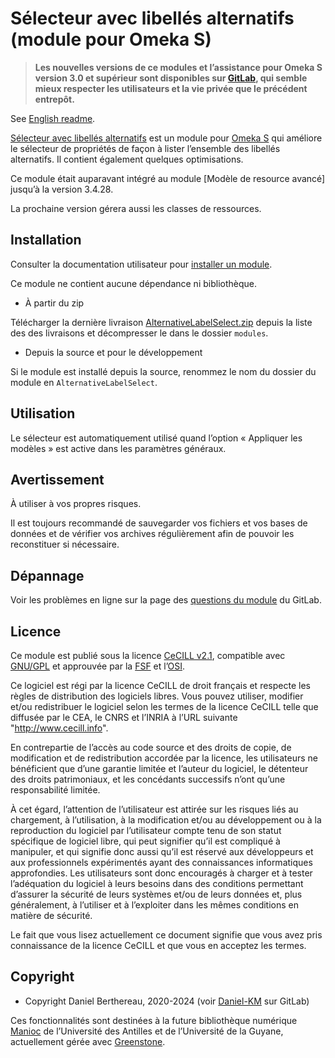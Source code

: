 Sélecteur avec libellés alternatifs (module pour Omeka S)
=========================================================

> __Les nouvelles versions de ce modules et l’assistance pour Omeka S version 3.0
> et supérieur sont disponibles sur [GitLab], qui semble mieux respecter les
> utilisateurs et la vie privée que le précédent entrepôt.__

See [English readme].

[Sélecteur avec libellés alternatifs] est un module pour [Omeka S] qui améliore
le sélecteur de propriétés de façon à lister l’ensemble des libellés
alternatifs. Il contient également quelques optimisations.

Ce module était auparavant intégré au module [Modèle de resource avancé] jusqu’à
la version 3.4.28.

La prochaine version gérera aussi les classes de ressources.


Installation
------------

Consulter la documentation utilisateur pour [installer un module].

Ce module ne contient aucune dépendance ni bibliothèque.

* À partir du zip

Télécharger la dernière livraison [AlternativeLabelSelect.zip] depuis la liste des
des livraisons et décompresser le dans le dossier `modules`.

* Depuis la source et pour le développement

Si le module est installé depuis la source, renommez le nom du dossier du module
en `AlternativeLabelSelect`.


Utilisation
-----------

Le sélecteur est automatiquement utilisé quand l’option « Appliquer les modèles »
est active dans les paramètres généraux.


Avertissement
-------------

À utiliser à vos propres risques.

Il est toujours recommandé de sauvegarder vos fichiers et vos bases de données
et de vérifier vos archives régulièrement afin de pouvoir les reconstituer si
nécessaire.


Dépannage
---------

Voir les problèmes en ligne sur la page des [questions du module] du GitLab.


Licence
-------

Ce module est publié sous la licence [CeCILL v2.1], compatible avec [GNU/GPL] et
approuvée par la [FSF] et l’[OSI].

Ce logiciel est régi par la licence CeCILL de droit français et respecte les
règles de distribution des logiciels libres. Vous pouvez utiliser, modifier
et/ou redistribuer le logiciel selon les termes de la licence CeCILL telle que
diffusée par le CEA, le CNRS et l’INRIA à l’URL suivante "http://www.cecill.info".

En contrepartie de l’accès au code source et des droits de copie, de
modification et de redistribution accordée par la licence, les utilisateurs ne
bénéficient que d’une garantie limitée et l’auteur du logiciel, le détenteur des
droits patrimoniaux, et les concédants successifs n’ont qu’une responsabilité
limitée.

À cet égard, l’attention de l’utilisateur est attirée sur les risques liés au
chargement, à l’utilisation, à la modification et/ou au développement ou à la
reproduction du logiciel par l’utilisateur compte tenu de son statut spécifique
de logiciel libre, qui peut signifier qu’il est compliqué à manipuler, et qui
signifie donc aussi qu’il est réservé aux développeurs et aux professionnels
expérimentés ayant des connaissances informatiques approfondies. Les
utilisateurs sont donc encouragés à charger et à tester l’adéquation du logiciel
à leurs besoins dans des conditions permettant d’assurer la sécurité de leurs
systèmes et/ou de leurs données et, plus généralement, à l’utiliser et à
l’exploiter dans les mêmes conditions en matière de sécurité.

Le fait que vous lisez actuellement ce document signifie que vous avez pris
connaissance de la licence CeCILL et que vous en acceptez les termes.


Copyright
---------

* Copyright Daniel Berthereau, 2020-2024 (voir [Daniel-KM] sur GitLab)

Ces fonctionnalités sont destinées à la future bibliothèque numérique [Manioc]
de l’Université des Antilles et de l’Université de la Guyane, actuellement gérée
avec [Greenstone].


[Sélecteur avec libellés alternatifs]: https://gitlab.com/Daniel-KM/Omeka-S-module-AlternativeLabelSelect
[Advanced Resource Template]: https://gitlab.com/Daniel-KM/Omeka-S-module-AdvancedResourceTemplate
[English readme]: https://gitlab.com/Daniel-KM/Omeka-S-module-AlternativeLabelSelect/-/blob/master/README.md
[Omeka S]: https://omeka.org/s
[installer un module]: https://omeka.org/s/docs/user-manual/modules/#installing-modules
[AlternativeLabelSelect.zip]: https://gitlab.com/Daniel-KM/Omeka-S-module-AlternativeLabelSelect/-/releases
[questions du module]: https://gitlab.com/Daniel-KM/Omeka-S-module-AlternativeLabelSelect/-/issues
[CeCILL v2.1]: https://www.cecill.info/licences/Licence_CeCILL_V2.1-en.html
[GNU/GPL]: https://www.gnu.org/licenses/gpl-3.0.html
[FSF]: https://www.fsf.org
[OSI]: http://opensource.org
[Manioc]: http://www.manioc.org
[Greenstone]: http://www.greenstone.org
[GitLab]: https://gitlab.com/Daniel-KM
[Daniel-KM]: https://gitlab.com/Daniel-KM "Daniel Berthereau"
